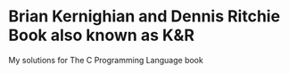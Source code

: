# Brian Kernighian and Dennis Ritchie Book also known as K&R
My solutions for The C Programming Language book 
